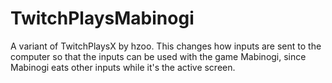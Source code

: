 # TwitchPlaysMabinogi
A variant of TwitchPlaysX by hzoo. This changes how inputs are sent to the computer so that the inputs can be used with the game Mabinogi, since Mabinogi eats other inputs while it's the active screen.
